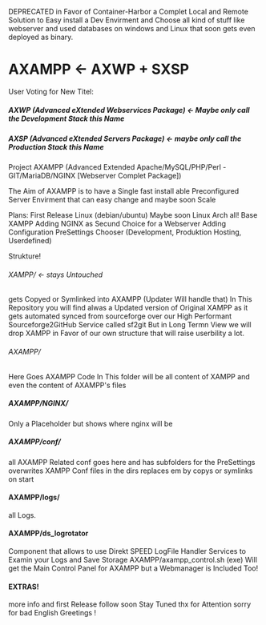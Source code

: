 DEPRECATED in Favor of Container-Harbor a Complet Local and Remote Solution to Easy install a Dev Envirment and Choose all kind of stuff like webserver and used databases on windows and Linux that soon gets even deployed as binary.





AXAMPP <- AXWP + SXSP
======

User Voting for New Titel:
##### AXWP (Advanced eXtended Webservices Package) <- Maybe only call the Development Stack this Name
##### AXSP (Advanced eXtended Servers Package) <- maybe only call the Production Stack this Name

Project AXAMPP (Advanced Extended Apache/MySQL/PHP/Perl - GIT/MariaDB/NGINX [Webserver Complet Package]) 

The Aim of AXAMPP is to have a Single fast install able Preconfigured Server Envirment that can easy change and maybe soon Scale


Plans:
First Release Linux (debian/ubuntu) Maybe soon Linux Arch all!
Base XAMPP
Adding NGINX as Secund Choice for a Webserver
Adding Configuration PreSettings Chooser (Development, Produktion Hosting, Userdefined)

Strukture!

###### XAMPP/ <- stays Untouched 
gets Copyed or Symlinked into AXAMPP (Updater Will handle that) 
In This Repository you will find alwas a Updated version of Original XAMPP as it gets automated synced from sourceforge over our High Performant Sourceforge2GitHub Service called sf2git
But in Long Termn View we will drop XAMPP in Favor of our own structure that will raise userbility a lot.


###### AXAMPP/ 
Here Goes AXAMPP Code
In This folder will be all content of XAMPP and even the content of AXAMPP's files

##### AXAMPP/NGINX/   
Only a Placeholder but shows where nginx will be
##### AXAMPP/conf/ 
all AXAMPP Related conf goes here and has subfolders for the PreSettings overwrites XAMPP Conf files in the dirs replaces em by copys or symlinks on start

#### AXAMPP/logs/ 
all Logs.

#### AXAMPP/ds_logrotator 
Component that allows to use Direkt SPEED LogFile Handler Services to Examin your Logs and Save Storage
AXAMPP/axampp_control.sh (exe) Will get the Main Control Panel for AXAMPP but a Webmanager is Included Too!


#### EXTRAS!
more info and first Release follow soon Stay Tuned thx for Attention sorry for bad English Greetings !


